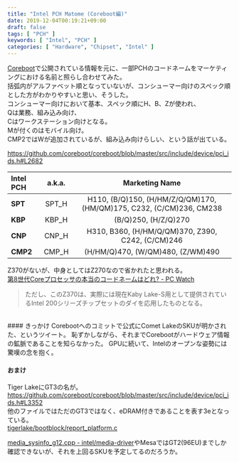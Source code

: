 ```yaml
---
title: "Intel PCH Matome (Coreboot編)"
date: 2019-12-04T00:19:21+09:00
draft: false
tags: [ "PCH" ]
keywords: [ "Intel", "PCH" ]
categories: [ "Hardware", "Chipset", "Intel" ]
---
```


[Coreboot](https://github.com/coreboot/coreboot)で公開されている情報を元に、一部PCHのコードネームをマーケティングにおける名前と照らし合わせてみた。  
括弧内がアルファベット順となっていないが、コンシューマー向けのスペック順とした方がわかりやすいと思い、そうした。  
コンシューマー向けにおいて基本、スペック順にH、B、Zが使われ、  
Qは業務、組み込み向け、  
Cはワークステーション向けとなる。  
Mが付くのはモバイル向け。  
CMP2ではWが追加されているが、組み込み向けらしい、という話が出ている。  

<https://github.com/coreboot/coreboot/blob/master/src/include/device/pci_ids.h#L2682>  

| Intel PCH | a.k.a. | Marketing Name |
| :--- | :---: | :---: |
| **SPT** | SPT_H |  H110, (B/Q)150, (H/HM/Z/Q/QM)170, (HM/QM)175, C232, (C/CM)236, CM238 |
| **KBP** | KBP_H | (B/Q)250, (H/Z/Q)270 |
| **CNP** | CNP_H | H310, B360, (H/HM/Q/QM)370, Z390, C242, (C/CM)246 |
| **CMP2** | CMP_H | (H/HM/Q)470, (W/QM)480, (Z/WM)490 |

Z370がないが、中身としてはZ270なので省かれたと思われる。  
[第8世代Coreプロセッサの本当のコードネームはどれ? - PC Watch](https://pc.watch.impress.co.jp/docs/column/ubiq/1076326.html)

 > ただし、このZ370は、実際には現在Kaby Lake-S用として提供されているIntel 200シリーズチップセットのダイを応用したものとなる。

<br>
#### きっかけ
<https://twitter.com/momomo_us/status/1201847124280762368>  
Corebootへのコミットで公式にComet LakeのSKUが明かされた、というツイート。  
恥ずかしながら、それまでCorebootがハードウェア情報の鉱脈であることを知らなかった。  
GPUに続いて、Intelのオープンな姿勢には驚嘆の念を抱く。  

#### おまけ
Tiger LakeにGT3の名が。  
<https://github.com/coreboot/coreboot/blob/master/src/include/device/pci_ids.h#L3352>  
他のファイルではただのGT3ではなく、eDRAM付きであることを表す3eとなっている。  
[tigerlake/bootblock/report_platform.c](https://github.com/coreboot/coreboot/blob/master/src/soc/intel/tigerlake/bootblock/report_platform.c#L48)  

[media_sysinfo_g12.cpp - intel/media-driver](https://github.com/intel/media-driver/blob/master/media_driver/linux/gen12/ddi/media_sysinfo_g12.cpp)やMesaではGT2(96EU)までしか確認できないが、それを上回るSKUを予定してるのだろうか。  

